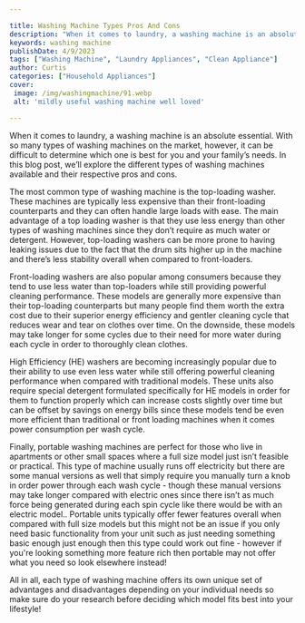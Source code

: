 ```yaml
---

title: Washing Machine Types Pros And Cons
description: "When it comes to laundry, a washing machine is an absolute essential. With so many types of washing machines on the market, howeve...you wont regret reading on"
keywords: washing machine
publishDate: 4/9/2023
tags: ["Washing Machine", "Laundry Appliances", "Clean Appliance"]
author: Curtis
categories: ["Household Appliances"]
cover: 
 image: /img/washingmachine/91.webp
 alt: 'mildly useful washing machine well loved'

---
```


When it comes to laundry, a washing machine is an absolute essential. With so many types of washing machines on the market, however, it can be difficult to determine which one is best for you and your family’s needs. In this blog post, we’ll explore the different types of washing machines available and their respective pros and cons. 

The most common type of washing machine is the top-loading washer. These machines are typically less expensive than their front-loading counterparts and they can often handle large loads with ease. The main advantage of a top loading washer is that they use less energy than other types of washing machines since they don’t require as much water or detergent. However, top-loading washers can be more prone to having leaking issues due to the fact that the drum sits higher up in the machine and there’s less stability overall when compared to front-loaders. 

Front-loading washers are also popular among consumers because they tend to use less water than top-loaders while still providing powerful cleaning performance. These models are generally more expensive than their top-loading counterparts but many people find them worth the extra cost due to their superior energy efficiency and gentler cleaning cycle that reduces wear and tear on clothes over time. On the downside, these models may take longer for some cycles due to their need for more water during each cycle in order to thoroughly clean clothes. 

High Efficiency (HE) washers are becoming increasingly popular due to their ability to use even less water while still offering powerful cleaning performance when compared with traditional models. These units also require special detergent formulated specifically for HE models in order for them to function properly which can increase costs slightly over time but can be offset by savings on energy bills since these models tend be even more efficient than traditional or front loading machines when it comes power consumption per wash cycle. 

Finally, portable washing machines are perfect for those who live in apartments or other small spaces where a full size model just isn’t feasible or practical. This type of machine usually runs off electricity but there are some manual versions as well that simply require you manually turn a knob in order power through each wash cycle - though these manual versions may take longer compared with electric ones since there isn’t as much force being generated during each spin cycle like there would be with an electric model.. Portable units typically offer fewer features overall when compared with full size models but this might not be an issue if you only need basic functionality from your unit such as just needing something basic enough just enough then this type could work out fine - however if you're looking something more feature rich then portable may not offer what you need so look elsewhere instead! 

 
All in all, each type of washing machine offers its own unique set of advantages and disadvantages depending on your individual needs so make sure do your research before deciding which model fits best into your lifestyle!
